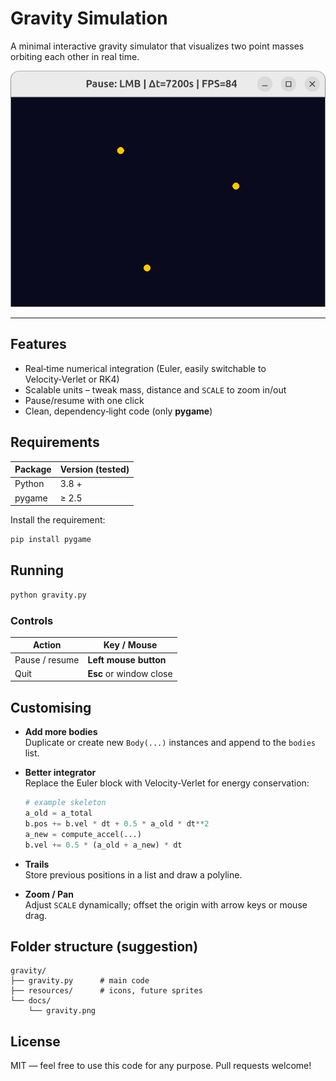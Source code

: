 # Gravity Simulation

A minimal interactive gravity simulator that visualizes two point masses orbiting each other in real time.

![Gravity Simulation](docs/gravity.png)

---

## Features

* Real‑time numerical integration (Euler, easily switchable to Velocity‑Verlet or RK4)
* Scalable units – tweak mass, distance and `SCALE` to zoom in/out
* Pause/resume with one click
* Clean, dependency‑light code (only **pygame**)

## Requirements

| Package | Version (tested) |
|---------|------------------|
| Python  | 3.8 + |
| pygame  | ≥ 2.5 |

Install the requirement:

```bash
pip install pygame
```

## Running

```bash
python gravity.py
```

### Controls

| Action | Key / Mouse |
|--------|-------------|
| Pause / resume | **Left mouse button** |
| Quit | **Esc** or window close |

## Customising

* **Add more bodies**  
  Duplicate or create new `Body(...)` instances and append to the `bodies` list.

* **Better integrator**  
  Replace the Euler block with Velocity‑Verlet for energy conservation:

  ```python
  # example skeleton
  a_old = a_total
  b.pos += b.vel * dt + 0.5 * a_old * dt**2
  a_new = compute_accel(...)
  b.vel += 0.5 * (a_old + a_new) * dt
  ```

* **Trails**  
  Store previous positions in a list and draw a polyline.

* **Zoom / Pan**  
  Adjust `SCALE` dynamically; offset the origin with arrow keys or mouse drag.

## Folder structure (suggestion)

```
gravity/
├── gravity.py      # main code
├── resources/      # icons, future sprites
└── docs/
    └── gravity.png
```

## License

MIT — feel free to use this code for any purpose. Pull requests welcome!
